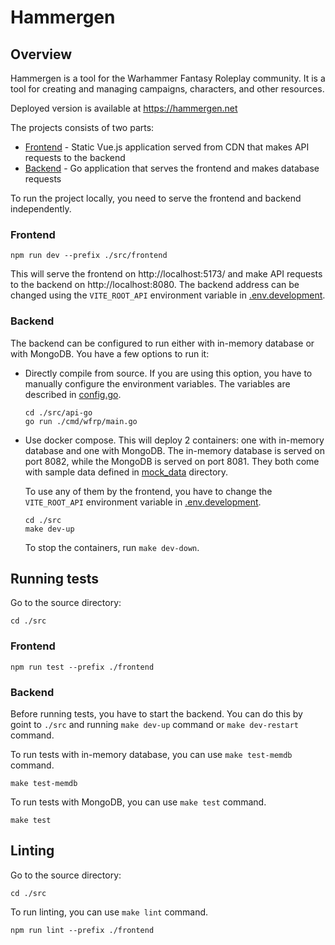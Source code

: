 # Hammergen

## Overview

Hammergen is a tool for the Warhammer Fantasy Roleplay community. It is a tool for creating and managing campaigns, characters, and other resources.

Deployed version is available at https://hammergen.net

The projects consists of two parts:

- [Frontend](./src/frontend) - Static Vue.js application served from CDN that makes API requests to the backend
- [Backend](./src/api-go) - Go application that serves the frontend and makes database requests

To run the project locally, you need to serve the frontend and backend independently.

### Frontend

```
npm run dev --prefix ./src/frontend
```

This will serve the frontend on http://localhost:5173/ and make API requests to the backend on http://localhost:8080. The backend address can be changed using the `VITE_ROOT_API` environment variable in [.env.development](src/frontend/.env.development).

### Backend

The backend can be configured to run either with in-memory database or with MongoDB. You have a few options to run it:

- Directly compile from source. If you are using this option, you have to manually configure the environment variables. The variables are described in [config.go](src/api-go/internal/config/config.go).

  ```
  cd ./src/api-go
  go run ./cmd/wfrp/main.go
  ```

- Use docker compose. This will deploy 2 containers: one with in-memory database and one with MongoDB. The in-memory database is served on port 8082, while the MongoDB is served on port 8081. They both come with sample data defined in [mock_data](src/api-go/test/mock_data) directory.

  To use any of them by the frontend, you have to change the `VITE_ROOT_API` environment variable in [.env.development](src/frontend/.env.development).

  ```
  cd ./src
  make dev-up
  ```

  To stop the containers, run `make dev-down`.

## Running tests

Go to the source directory:

```
cd ./src
```

### Frontend

```
npm run test --prefix ./frontend
```

### Backend

Before running tests, you have to start the backend. You can do this by goint to `./src` and running `make dev-up` command or `make dev-restart` command.

To run tests with in-memory database, you can use `make test-memdb` command.

```
make test-memdb
```

To run tests with MongoDB, you can use `make test` command.

```
make test
```

## Linting

Go to the source directory:

```
cd ./src
```

To run linting, you can use `make lint` command.

```
npm run lint --prefix ./frontend
```
